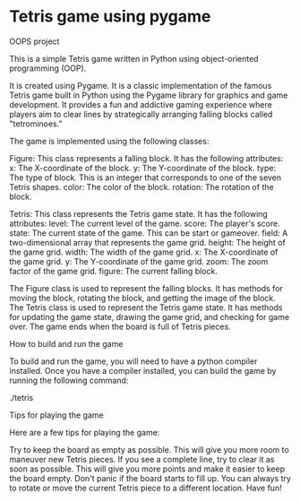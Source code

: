 # Tetris game using pygame
OOPS project

This is a simple Tetris game written in Python using object-oriented programming (OOP). 

It is created using Pygame. It is a classic implementation of the famous Tetris game built in Python using the Pygame library for graphics and game development. It provides a fun and addictive gaming experience where players aim to clear lines by strategically arranging falling blocks called "tetrominoes."



The game is implemented using the following classes:

Figure: This class represents a falling block. It has the following attributes:
x: The X-coordinate of the block.
y: The Y-coordinate of the block.
type: The type of block. This is an integer that corresponds to one of the seven Tetris shapes.
color: The color of the block.
rotation: The rotation of the block.

Tetris: This class represents the Tetris game state. It has the following attributes:
level: The current level of the game.
score: The player's score.
state: The current state of the game. This can be start or gameover.
field: A two-dimensional array that represents the game grid.
height: The height of the game grid.
width: The width of the game grid.
x: The X-coordinate of the game grid.
y: The Y-coordinate of the game grid.
zoom: The zoom factor of the game grid.
figure: The current falling block.

The Figure class is used to represent the falling blocks. It has methods for moving the block, rotating the block, and getting the image of the block. The Tetris class is used to represent the Tetris game state. It has methods for updating the game state, drawing the game grid, and checking for game over.
The game ends when the board is full of Tetris pieces.

How to build and run the game

To build and run the game, you will need to have a python compiler installed. Once you have a compiler installed, you can build the game by running the following command:

./tetris 

Tips for playing the game

Here are a few tips for playing the game:

Try to keep the board as empty as possible. This will give you more room to maneuver new Tetris pieces. If you see a complete line, try to clear it as soon as possible. This will give you more points and make it easier to keep the board empty. Don't panic if the board starts to fill up. You can always try to rotate or move the current Tetris piece to a different location. Have fun!
